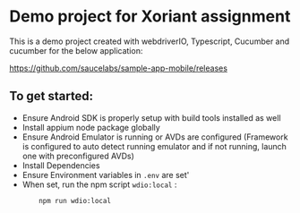 # Demo project for Xoriant assignment

This is a demo project created with webdriverIO, Typescript, Cucumber and cucumber for the below application:

https://github.com/saucelabs/sample-app-mobile/releases

## To get started:

- Ensure Android SDK is properly setup  with build tools installed as well
- Install appium node package globally
- Ensure Android Emulator is running or AVDs are configured (Framework is configured to auto detect running emulator and if not running, launch one with preconfigured AVDs)
- Install Dependencies
- Ensure Environment variables in `.env` are set'
- When set, run the npm script `wdio:local` :
	```
		npm run wdio:local
	```